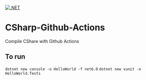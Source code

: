 [![.NET](https://github.com/nogibjj/CSharp-Github-Actions/actions/workflows/dotnet.yml/badge.svg)](https://github.com/nogibjj/CSharp-Github-Actions/actions/workflows/dotnet.yml)

# CSharp-Github-Actions
Compile CShare with Github Actions

## To run

`dotnet new console -o HelloWorld -f net6.0`
`dotnet new xunit -o HelloWorld.Tests`